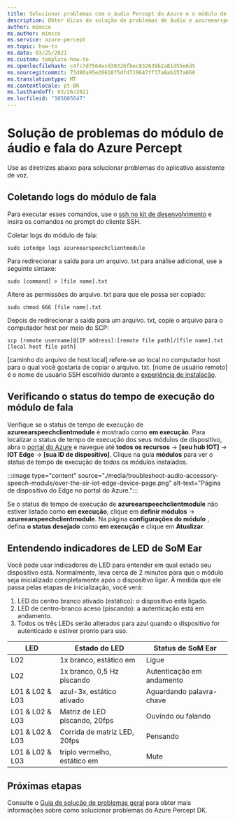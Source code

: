 ```yaml
---
title: Solucionar problemas com o áudio Percept do Azure e o módulo de fala
description: Obter dicas de solução de problemas de áudio e azureearspeechclientmodule do Azure Percept
author: mimcco
ms.author: mimcco
ms.service: azure-percept
ms.topic: how-to
ms.date: 03/25/2021
ms.custom: template-how-to
ms.openlocfilehash: c4fc7d7564ecd30326fbec832639b2a81d55e6d5
ms.sourcegitcommit: 73d80a95e28618f5dfd719647ff37a8ab157a668
ms.translationtype: MT
ms.contentlocale: pt-BR
ms.lasthandoff: 03/26/2021
ms.locfileid: "105605647"
---
```

# <a name="azure-percept-audio-and-speech-module-troubleshooting"></a>Solução de problemas do módulo de áudio e fala do Azure Percept

Use as diretrizes abaixo para solucionar problemas do aplicativo assistente de voz.

## <a name="collecting-speech-module-logs"></a>Coletando logs do módulo de fala

Para executar esses comandos, use o [ssh no kit de desenvolvimento](./how-to-ssh-into-percept-dk.md) e insira os comandos no prompt do cliente SSH.

Coletar logs do módulo de fala:

```console
sudo iotedge logs azureearspeechclientmodule
```

Para redirecionar a saída para um arquivo. txt para análise adicional, use a seguinte sintaxe:

```console
sudo [command] > [file name].txt
```

Altere as permissões do arquivo. txt para que ele possa ser copiado:

```console
sudo chmod 666 [file name].txt
```

Depois de redirecionar a saída para um arquivo. txt, copie o arquivo para o computador host por meio do SCP:

```console
scp [remote username]@[IP address]:[remote file path]/[file name].txt [local host file path]
```

[caminho do arquivo de host local] refere-se ao local no computador host para o qual você gostaria de copiar o arquivo. txt. [nome de usuário remoto] é o nome de usuário SSH escolhido durante a [experiência de instalação](./quickstart-percept-dk-set-up.md).

## <a name="checking-runtime-status-of-the-speech-module"></a>Verificando o status do tempo de execução do módulo de fala

Verifique se o status de tempo de execução de **azureearspeechclientmodule** é mostrado como **em execução**. Para localizar o status de tempo de execução dos seus módulos de dispositivo, abra o [portal do Azure](https://portal.azure.com/) e navegue até **todos os recursos**  ->  **[seu hub IOT]**  ->  **IOT Edge**  ->  **[sua ID de dispositivo]**. Clique na guia **módulos** para ver o status de tempo de execução de todos os módulos instalados.

:::image type="content" source="./media/troubleshoot-audio-accessory-speech-module/over-the-air-iot-edge-device-page.png" alt-text="Página de dispositivo do Edge no portal do Azure.":::

Se o status de tempo de execução de **azureearspeechclientmodule** não estiver listado como **em execução**, clique em **definir módulos**  ->  **azureearspeechclientmodule**. Na página **configurações do módulo** , defina **o status desejado** como **em execução** e clique em **Atualizar**.

## <a name="understanding-ear-som-led-indicators"></a>Entendendo indicadores de LED de SoM Ear

Você pode usar indicadores de LED para entender em qual estado seu dispositivo está. Normalmente, leva cerca de 2 minutos para que o módulo seja inicializado completamente após o dispositivo ligar. À medida que ele passa pelas etapas de inicialização, você verá:

1. LED do centro branco ativado (estático): o dispositivo está ligado.
2. LED de centro-branco aceso (piscando): a autenticação está em andamento.
3. Todos os três LEDs serão alterados para azul quando o dispositivo for autenticado e estiver pronto para uso.

|LED|Estado do LED|Status de SoM Ear|
|---|---------|--------------|
|L02|1x branco, estático em|Ligue |
|L02|1x branco, 0,5 Hz piscando|Autenticação em andamento |
|L01 & L02 & L03|azul-3x, estático ativado|Aguardando palavra-chave|
|L01 & L02 & L03|Matriz de LED piscando, 20fps |Ouvindo ou falando|
|L01 & L02 & L03|Corrida de matriz LED, 20fps|Pensando|
|L01 & L02 & L03|triplo vermelho, estático em |Mute|

## <a name="next-steps"></a>Próximas etapas

Consulte o [Guia de solução de problemas geral](./troubleshoot-dev-kit.md) para obter mais informações sobre como solucionar problemas do Azure Percept DK.
